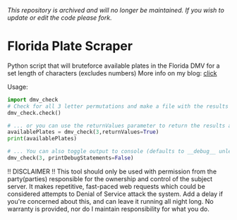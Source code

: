 _This repository is archived and will no longer be maintained. If you wish to update or edit the code please fork._

# Florida Plate Scraper

Python script that will bruteforce available plates in the Florida DMV for a set length of characters (excludes numbers)
More info on my blog: [click](https://pounder.dev)


Usage:
```python
import dmv_check
# Check for all 3 letter permutations and make a file with the results
dmv_check.check()

# ... or you can use the returnValues parameter to return the results as a list instead
availablePlates = dmv_check(3,returnValues=True)
print(availablePlates)

# ... You can also toggle output to console (defaults to __debug__ unless overridden).
dmv_check(3, printDebugStatements=False)
```


!! DISCLAIMER !!
This tool should only be used with permission from the party(parties) responsible for the ownership and control of the subject server.
It makes repetitive, fast-paced web requests which could be considered attempts to Denial of Service attack the system. Add a delay if you're
concerned about this, and can leave it running all night long. No warranty is provided, nor do I maintain responsibility for what you do.
